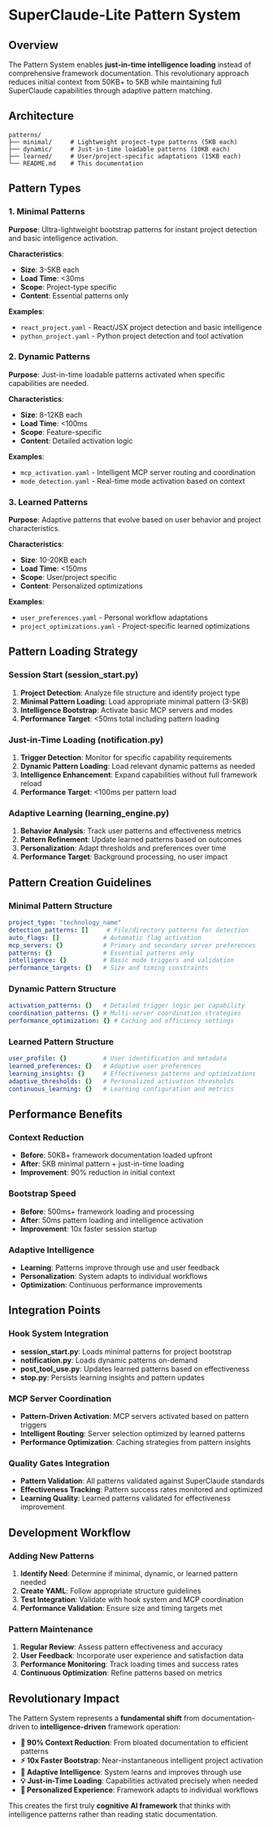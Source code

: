 # SuperClaude-Lite Pattern System

## Overview

The Pattern System enables **just-in-time intelligence loading** instead of comprehensive framework documentation. This revolutionary approach reduces initial context from 50KB+ to 5KB while maintaining full SuperClaude capabilities through adaptive pattern matching.

## Architecture

```
patterns/
├── minimal/     # Lightweight project-type patterns (5KB each)
├── dynamic/     # Just-in-time loadable patterns (10KB each)
├── learned/     # User/project-specific adaptations (15KB each)
└── README.md    # This documentation
```

## Pattern Types

### 1. Minimal Patterns
**Purpose**: Ultra-lightweight bootstrap patterns for instant project detection and basic intelligence activation.

**Characteristics**:
- **Size**: 3-5KB each
- **Load Time**: <30ms
- **Scope**: Project-type specific
- **Content**: Essential patterns only

**Examples**:
- `react_project.yaml` - React/JSX project detection and basic intelligence
- `python_project.yaml` - Python project detection and tool activation

### 2. Dynamic Patterns
**Purpose**: Just-in-time loadable patterns activated when specific capabilities are needed.

**Characteristics**:
- **Size**: 8-12KB each
- **Load Time**: <100ms
- **Scope**: Feature-specific
- **Content**: Detailed activation logic

**Examples**:
- `mcp_activation.yaml` - Intelligent MCP server routing and coordination
- `mode_detection.yaml` - Real-time mode activation based on context

### 3. Learned Patterns
**Purpose**: Adaptive patterns that evolve based on user behavior and project characteristics.

**Characteristics**:
- **Size**: 10-20KB each
- **Load Time**: <150ms
- **Scope**: User/project specific
- **Content**: Personalized optimizations

**Examples**:
- `user_preferences.yaml` - Personal workflow adaptations
- `project_optimizations.yaml` - Project-specific learned optimizations

## Pattern Loading Strategy

### Session Start (session_start.py)
1. **Project Detection**: Analyze file structure and identify project type
2. **Minimal Pattern Loading**: Load appropriate minimal pattern (3-5KB)
3. **Intelligence Bootstrap**: Activate basic MCP servers and modes
4. **Performance Target**: <50ms total including pattern loading

### Just-in-Time Loading (notification.py)
1. **Trigger Detection**: Monitor for specific capability requirements
2. **Dynamic Pattern Loading**: Load relevant dynamic patterns as needed
3. **Intelligence Enhancement**: Expand capabilities without full framework reload
4. **Performance Target**: <100ms per pattern load

### Adaptive Learning (learning_engine.py)
1. **Behavior Analysis**: Track user patterns and effectiveness metrics
2. **Pattern Refinement**: Update learned patterns based on outcomes
3. **Personalization**: Adapt thresholds and preferences over time
4. **Performance Target**: Background processing, no user impact

## Pattern Creation Guidelines

### Minimal Pattern Structure
```yaml
project_type: "technology_name"
detection_patterns: []     # File/directory patterns for detection
auto_flags: []            # Automatic flag activation
mcp_servers: {}           # Primary and secondary server preferences
patterns: {}              # Essential patterns only
intelligence: {}          # Basic mode triggers and validation
performance_targets: {}   # Size and timing constraints
```

### Dynamic Pattern Structure
```yaml
activation_patterns: {}   # Detailed trigger logic per capability
coordination_patterns: {} # Multi-server coordination strategies
performance_optimization: {} # Caching and efficiency settings
```

### Learned Pattern Structure
```yaml
user_profile: {}          # User identification and metadata
learned_preferences: {}   # Adaptive user preferences
learning_insights: {}     # Effectiveness patterns and optimizations
adaptive_thresholds: {}   # Personalized activation thresholds
continuous_learning: {}   # Learning configuration and metrics
```

## Performance Benefits

### Context Reduction
- **Before**: 50KB+ framework documentation loaded upfront
- **After**: 5KB minimal pattern + just-in-time loading
- **Improvement**: 90% reduction in initial context

### Bootstrap Speed
- **Before**: 500ms+ framework loading and processing
- **After**: 50ms pattern loading and intelligence activation
- **Improvement**: 10x faster session startup

### Adaptive Intelligence
- **Learning**: Patterns improve through use and user feedback
- **Personalization**: System adapts to individual workflows
- **Optimization**: Continuous performance improvements

## Integration Points

### Hook System Integration
- **session_start.py**: Loads minimal patterns for project bootstrap
- **notification.py**: Loads dynamic patterns on-demand
- **post_tool_use.py**: Updates learned patterns based on effectiveness
- **stop.py**: Persists learning insights and pattern updates

### MCP Server Coordination
- **Pattern-Driven Activation**: MCP servers activated based on pattern triggers
- **Intelligent Routing**: Server selection optimized by learned patterns
- **Performance Optimization**: Caching strategies from pattern insights

### Quality Gates Integration
- **Pattern Validation**: All patterns validated against SuperClaude standards
- **Effectiveness Tracking**: Pattern success rates monitored and optimized
- **Learning Quality**: Learned patterns validated for effectiveness improvement

## Development Workflow

### Adding New Patterns
1. **Identify Need**: Determine if minimal, dynamic, or learned pattern needed
2. **Create YAML**: Follow appropriate structure guidelines
3. **Test Integration**: Validate with hook system and MCP coordination
4. **Performance Validation**: Ensure size and timing targets met

### Pattern Maintenance
1. **Regular Review**: Assess pattern effectiveness and accuracy
2. **User Feedback**: Incorporate user experience and satisfaction data
3. **Performance Monitoring**: Track loading times and success rates
4. **Continuous Optimization**: Refine patterns based on metrics

## Revolutionary Impact

The Pattern System represents a **fundamental shift** from documentation-driven to **intelligence-driven** framework operation:

- **🚀 90% Context Reduction**: From bloated documentation to efficient patterns
- **⚡ 10x Faster Bootstrap**: Near-instantaneous intelligent project activation  
- **🧠 Adaptive Intelligence**: System learns and improves through use
- **💡 Just-in-Time Loading**: Capabilities activated precisely when needed
- **🎯 Personalized Experience**: Framework adapts to individual workflows

This creates the first truly **cognitive AI framework** that thinks with intelligence patterns rather than reading static documentation.